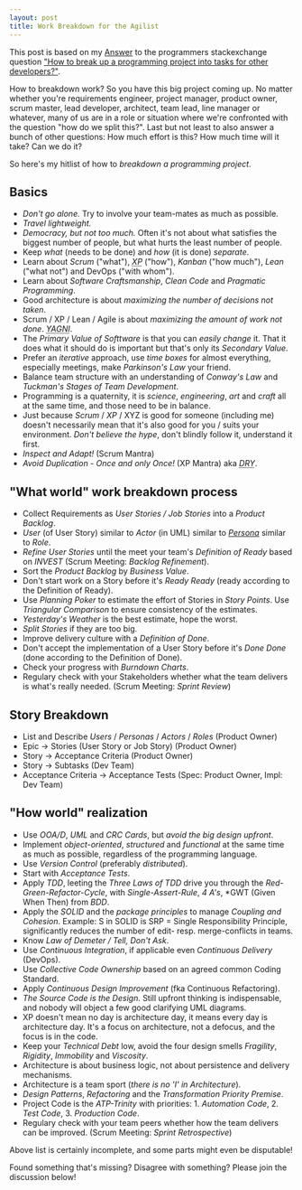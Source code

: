 ```yaml
---
layout: post
title: Work Breakdown for the Agilist
---
```


This post is based on my <a href="http://programmers.stackexchange.com/a/263596/151189">Answer</a> to the programmers stackexchange question <a href="http://programmers.stackexchange.com/q/263589/151189">"How to break up a programming project into tasks for other developers?"</a>.

How to breakdown work?
So you have this big project coming up.
No matter whether you're requirements engineer, project manager, product owner, scrum master, lead developer, architect, team lead, line manager or whatever, many of us are in a role or situation where we're confronted with the question "how do we split this?".
Last but not least to also answer a bunch of other questions: How much effort is this? How much time will it take? Can we do it?

So here's my hitlist of how to *breakdown a programming project*.

## Basics
- *Don't go alone.* Try to involve your team-mates as much as possible.
- *Travel lightweight.*
- *Democracy, but not too much.* Often it's not about what satisfies the biggest number of people, but what hurts the least number of people.
- Keep *what* (needs to be done) and *how* (it is done) *separate*.
- Learn about *Scrum* ("what"), *<abbr title="Extreme Programming">XP</abbr>* ("how"), *Kanban* ("how much"), *Lean* ("what not") and DevOps ("with whom").
- Learn about *Software Craftsmanship*, *Clean Code* and *Pragmatic Programming*.
- Good architecture is about *maximizing the number of decisions not taken*.
- Scrum / XP / Lean / Agile is about *maximizing the amount of work not done*. *<abbr title="You Ain't Gonna Need It">YAGNI</abbr>*.
- The *Primary Value of Softtware* is that you can *easily change* it. That it does what it should do is important but that's only its *Secondary Value*.
- Prefer an *iterative* approach, use *time boxes* for almost everything, especially meetings, make *Parkinson's Law* your friend.
- Balance team structure with an understanding of *Conway's Law* and *Tuckman's Stages of Team Development*.
- Programming is a quaternity, it is *science*, *engineering*, *art* and *craft* all at the same time, and those need to be in balance.
- Just because *Scrum* / *XP* / XYZ is good for someone (including me) doesn't necessarily mean that it's also good for you / suits your environment. *Don't believe the hype*, don't blindly follow it, understand it first.
- *Inspect and Adapt!* (Scrum Mantra)
- *Avoid Duplication - Once and only Once!* (XP Mantra) aka *<abbr title="Don't Repeat Yourself">DRY</abbr>*.

## "What world" work breakdown process
- Collect Requirements as *User Stories / Job Stories* into a *Product Backlog*.
- *User* (of User Story) similar to *Actor* (in UML) similar to *<a href="http://www.romanpichler.com/tools/persona-template/">Persona</a>* similar to *Role*.
- *Refine User Stories* until the meet your team's *Definition of Ready* based on *INVEST* (Scrum Meeting: *Backlog Refinement*).
- Sort the *Product Backlog* by *Business Value*.
- Don't start work on a Story before it's *Ready Ready* (ready according to the Definition of Ready).
- Use *Planning Poker* to estimate the effort of Stories in *Story Points*. Use *Triangular Comparison* to ensure consistency of the estimates.
- *Yesterday's Weather* is the best estimate, hope the worst.
- *Split Stories* if they are too big.
- Improve delivery culture with a *Definition of Done*.
- Don't accept the implementation of a User Story before it's *Done Done* (done according to the Definition of Done).
- Check your progress with *Burndown Charts*.
- Regulary check with your Stakeholders whether what the team delivers is what's really needed. (Scrum Meeting: *Sprint Review*)

## Story Breakdown
- List and Describe *Users* / *Personas* / *Actors* / *Roles* (Product Owner)
- Epic -> Stories (User Story or Job Story) (Product Owner)
- Story -> Acceptance Criteria (Product Owner)
- Story -> Subtasks (Dev Team)
- Acceptance Criteria -> Acceptance Tests (Spec: Product Owner, Impl: Dev Team)

## "How world" realization
- Use *OOA/D*, *UML* and *CRC Cards*, but *avoid the big design upfront*.
- Implement *object-oriented*, *structured* and *functional* at the same time as much as possible, regardless of the programming language.
- Use *Version Control* (preferably *distributed*).
- Start with *Acceptance Tests*.
- Apply *TDD*, leeting the *Three Laws of TDD* drive you through the *Red-Green-Refactor-Cycle*, with *Single-Assert-Rule*, *4 A's*, *GWT (Given When Then) from *BDD*.
- Apply the *SOLID* and the *package principles* to manage *Coupling and Cohesion*. Example: S in SOLID is SRP = Single Responsibility Principle, significantly reduces the number of edit- resp. merge-conflicts in teams.
- Know *Law of Demeter / Tell, Don't Ask*.
- Use *Continuous Integration*, if applicable even *Continuous Delivery* (DevOps).
- Use *Collective Code Ownership* based on an agreed common Coding Standard.
- Apply *Continuous Design Improvement* (fka Continuous Refactoring).
- *The Source Code is the Design.* Still upfront thinking is indispensable, and nobody will object a few good clarifying UML diagrams.
- XP doesn't mean no day is architecture day, it means every day is architecture day. It's a focus on architecture, not a defocus, and the focus is in the code.
- Keep your *Technical Debt* low, avoid the four design smells *Fragility*, *Rigidity*, *Immobility* and *Viscosity*.
- Architecture is about business logic, not about persistence and delivery mechanisms.
- Architecture is a team sport (*there is no 'I' in Architecture*).
- *Design Patterns*, *Refactoring* and the *Transformation Priority Premise*.
- Project Code is the *ATP-Trinity* with priorities: 1. *Automation Code*, 2. *Test Code*, 3. *Production Code*.
- Regulary check with your team peers whether how the team delivers can be improved. (Scrum Meeting: *Sprint Retrospective*)

Above list is certainly incomplete, and some parts might even be disputable!

Found something that's missing? Disagree with something? Please join the discussion below!
